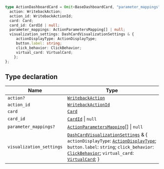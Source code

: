 ```ts
type ActionDashboardCard = Omit<BaseDashboardCard, "parameter_mappings"> & {
  action: WritebackAction;
  action_id: WritebackActionId;
  card: Card;
  card_id: CardId | null;
  parameter_mappings: ActionParametersMapping[] | null;
  visualization_settings: DashCardVisualizationSettings & {
     actionDisplayType: ActionDisplayType;
     button.label: string;
     click_behavior: ClickBehavior;
     virtual_card: VirtualCard;
    };
};
```

## Type declaration

| Name | Type |
| ------ | ------ |
| `action?` | [`WritebackAction`](WritebackAction.md) |
| `action_id` | [`WritebackActionId`](WritebackActionId.md) |
| `card` | [`Card`](Card.md) |
| `card_id` | [`CardId`](CardId.md) \| `null` |
| `parameter_mappings?` | [`ActionParametersMapping`](ActionParametersMapping.md)[] \| `null` |
| `visualization_settings` | [`DashCardVisualizationSettings`](DashCardVisualizationSettings.md) & \{ `actionDisplayType`: [`ActionDisplayType`](ActionDisplayType.md); `button.label`: `string`; `click_behavior`: [`ClickBehavior`](ClickBehavior.md); `virtual_card`: [`VirtualCard`](VirtualCard.md); \} |
